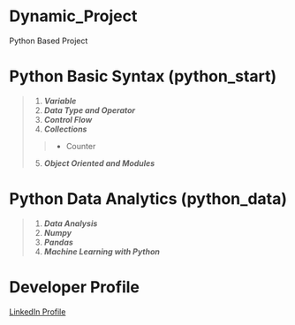 # Dynamic_Project
Python Based Project


# Python Basic Syntax (python_start)
>1. **_Variable_** <br />
>2. **_Data Type and Operator_** <br />
>3. **_Control Flow_** <br />
>4. **_Collections_** <br />
>> - Counter
>5. **_Object Oriented and Modules_** <br />

# Python Data Analytics (python_data)
>1. **_Data Analysis_** <br />
>2. **_Numpy_** <br />
>3. **_Pandas_** <br />
>4. **_Machine Learning with Python_** <br />


# Developer Profile
[LinkedIn Profile](https://gaganpreetkaurkalsi.netlify.app/)


